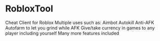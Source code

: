 # RobloxTool
Cheat Client for Roblox
Multiple uses such as:
Aimbot
Autokill
Anti-AFK
Autofarm to let you grind while AFK 
Give/take currency in games to any player including yourself
Many more features included
